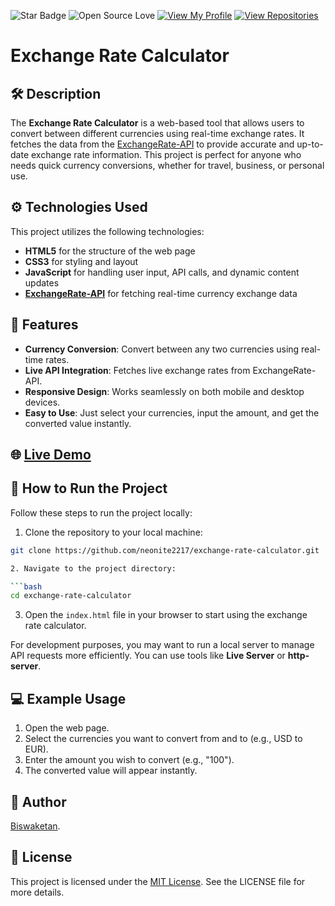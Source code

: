 ![Star Badge](https://img.shields.io/static/v1?label=%F0%9F%8C%9F&message=If%20Useful&style=flat&color=BC4E99)
![Open Source Love](https://badges.frapsoft.com/os/v1/open-source.svg?v=103)
[![View My Profile](https://img.shields.io/badge/View-My_Profile-green?logo=GitHub)](https://github.com/neonite2217)
[![View Repositories](https://img.shields.io/badge/View-My_Repositories-blue?logo=GitHub)](https://github.com/neonite2217?tab=repositories)

# Exchange Rate Calculator

## 🛠️ Description

The **Exchange Rate Calculator** is a web-based tool that allows users to convert between different currencies using real-time exchange rates. It fetches the data from the [ExchangeRate-API](https://api.exchangerate-api.com) to provide accurate and up-to-date exchange rate information. This project is perfect for anyone who needs quick currency conversions, whether for travel, business, or personal use.

## ⚙️ Technologies Used

This project utilizes the following technologies:

- **HTML5** for the structure of the web page
- **CSS3** for styling and layout
- **JavaScript** for handling user input, API calls, and dynamic content updates
- **[ExchangeRate-API](https://api.exchangerate-api.com)** for fetching real-time currency exchange data

## 🌟 Features

- **Currency Conversion**: Convert between any two currencies using real-time rates.
- **Live API Integration**: Fetches live exchange rates from ExchangeRate-API.
- **Responsive Design**: Works seamlessly on both mobile and desktop devices.
- **Easy to Use**: Just select your currencies, input the amount, and get the converted value instantly.

## 🌐 [Live Demo](https://wdperc.vercel.app/)

## 🚀 How to Run the Project

Follow these steps to run the project locally:

1. Clone the repository to your local machine:

```bash
git clone https://github.com/neonite2217/exchange-rate-calculator.git

2. Navigate to the project directory:

```bash
cd exchange-rate-calculator
```

3. Open the `index.html` file in your browser to start using the exchange rate calculator.

For development purposes, you may want to run a local server to manage API requests more efficiently. You can use tools like **Live Server** or **http-server**.

## 💻 Example Usage

1. Open the web page.
2. Select the currencies you want to convert from and to (e.g., USD to EUR).
3. Enter the amount you wish to convert (e.g., "100").
4. The converted value will appear instantly.

## 🤖 Author
[Biswaketan](https://github.com/neonite2217/).

## 💬 License

This project is licensed under the [MIT License](LICENSE). See the LICENSE file for more details.
